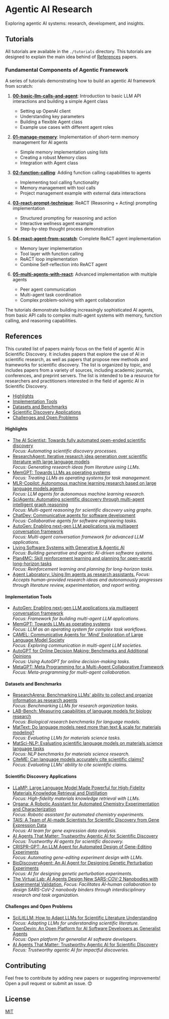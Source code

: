 # Agentic AI Research

Exploring agentic AI systems: research, development, and insights.

## Tutorials

All tutorials are available in the `./tutorials` directory. This tutorials are designed to explain the main idea behind of [References](#references) papers.


### Fundamental Components of Agentic Framework
A series of tutorials demonstrating how to build an agentic AI framework from scratch:

1. **[00-basic-llm-calls-and-agent](./tutorials/fundamental-agentic-framework/00-basic-llm-calls-and-agent.ipynb)**: Introduction to basic LLM API interactions and building a simple Agent class
   - Setting up OpenAI client
   - Understanding key parameters
   - Building a flexible Agent class
   - Example use cases with different agent roles

2. **[01-manage-memory](./tutorials/fundamental-agentic-framework/01-manage-memory.ipynb)**: Implementation of short-term memory management for AI agents
   - Simple memory implementation using lists
   - Creating a robust Memory class
   - Integration with Agent class

3. **[02-function-calling](./tutorials/fundamental-agentic-framework/02-function-calling.ipynb)**: Adding function calling capabilities to agents
   - Implementing tool calling functionality
   - Memory management with tool calls
   - Project management example with external data interactions

4. **[03-react-prompt-technique](./tutorials/fundamental-agentic-framework/03-react-prompt-technique.ipynb)**: ReACT (Reasoning + Acting) prompting implementation
   - Structured prompting for reasoning and action
   - Interactive wellness agent example
   - Step-by-step thought process demonstration

5. **[04-react-agent-from-scratch](./tutorials/fundamental-agentic-framework/04-react-agent-from-scratch.ipynb)**: Complete ReACT agent implementation
   - Memory layer implementation
   - Tool layer with function calling
   - ReACT loop implementation
   - Combine Self-reflection into ReACT agent

6. **[05-multi-agents-with-react](./tutorials/fundamental-agentic-framework/05-multi-agents-with-react.ipynb)**: Advanced implementation with multiple agents
   - Peer agent communication
   - Multi-agent task coordination
   - Complex problem-solving with agent collaboration

The tutorials demonstrate building increasingly sophisticated AI agents, from basic API calls to complex multi-agent systems with memory, function calling, and reasoning capabilities.


## References

This curated list of papers mainly focus on the field of agentic AI in Scientific Discovery. It includes papers that explore the use of AI in scientific research, as well as papers that propose new methods and frameworks for scientific discovery. The list is organized by topic, and includes papers from a variety of sources, including academic journals, conferences, and preprint servers. The list is intended to be a resource for researchers and practitioners interested in the field of agentic AI in Scientific Discovery.

- [Highlights](#highlights)
- [Implementation Tools](#implementation-tools)
- [Datasets and Benchmarks](#datasets-and-benchmarks)
- [Scientific Discovery Applications](#scientific-discovery-applications)
- [Challenges and Open Problems](#challenges-and-open-problems)


#### Highlights

- [The AI Scientist: Towards fully automated open-ended scientific discovery](https://arxiv.org/pdf/2408.06292)  
  *Focus: Automating scientific discovery processes.*
- [ResearchAgent: Iterative research idea generation over scientific literature with large language models](https://arxiv.org/pdf/2404.07738)  
  *Focus: Generating research ideas from literature using LLMs.*
- [MemGPT: Towards LLMs as operating systems](https://arxiv.org/pdf/2310.08560)  
  *Focus: Treating LLMs as operating systems for task management.*
- [MLR-Copilot: Autonomous machine learning research based on large language models agents](https://arxiv.org/pdf/2408.14033)  
    *Focus: LLM agents for autonomous machine learning research.*
- [SciAgents: Automating scientific discovery through multi-agent intelligent graph reasoning](https://arxiv.org/pdf/2409.05556)  
  *Focus: Multi-agent reasoning for scientific discovery using graphs.*
- [ChatDev: Communicative agents for software development](https://arxiv.org/pdf/2307.07924)  
  *Focus: Collaborative agents for software engineering tasks.*
- [AutoGen: Enabling next-gen LLM applications via multiagent conversation framework](https://arxiv.org/pdf/2308.08155)  
  *Focus: Multi-agent conversation framework for advanced LLM applications.*
- [Living Software Systems with Generative & Agentic AI](https://arxiv.org/pdf/2408.01768)  
  *Focus: Building generative and agentic AI-driven software systems.*
- [Plan4MC: Skill reinforcement learning and planning for open-world long-horizon tasks](https://arxiv.org/pdf/2303.16563)  
  *Focus: Reinforcement learning and planning for long-horizon tasks.*
- [Agent Laboratory: Using llm agents as research assistants.](https://arxiv.org/pdf/2501.04227) 
    *Focus: Accepts human-provided research ideas and autonomously progresses through literature review, experimentation, and report writing.*

#### Implementation Tools

- [AutoGen: Enabling next-gen LLM applications via multiagent conversation framework](https://arxiv.org/pdf/2308.08155)  
  *Focus: Framework for building multi-agent LLM applications.*
- [MemGPT: Towards LLMs as operating systems](https://arxiv.org/pdf/2310.08560)  
  *Focus: LLM as an operating system for complex task workflows.*
- [CAMEL: Communicative Agents for 'Mind' Exploration of Large Language Model Society](https://arxiv.org/pdf/2303.17760)  
  *Focus: Exploring communication in multi-agent LLM societies.*
- [AutoGPT for Online Decision Making: Benchmarks and Additional Opinions](https://arxiv.org/pdf/2306.02224)  
  *Focus: Using AutoGPT for online decision-making tasks.*
- [MetaGPT: Meta Programming for a Multi-Agent Collaborative Framework](https://openreview.net/pdf?id=VtmBAGCN7o)  
  *Focus: Meta-programming for multi-agent collaboration.*



#### Datasets and Benchmarks

- [ResearchArena: Benchmarking LLMs’ ability to collect and organize information as research agents](https://arxiv.org/pdf/2406.10291)  
  *Focus: Benchmarking LLMs for research organization tasks.*
- [LAB-Bench: Measuring capabilities of language models for biology research](https://arxiv.org/pdf/2407.10362)  
  *Focus: Biological research benchmarks for language models.*
- [MatText: Do language models need more than text & scale for materials modeling?](https://arxiv.org/pdf/2406.17295)  
  *Focus: Evaluating LLMs for materials science tasks.*
- [MatSci-NLP: Evaluating scientific language models on materials science language tasks](https://arxiv.org/pdf/2305.08264)  
  *Focus: NLP benchmarks for materials science research.*
- [CiteME: Can language models accurately cite scientific claims?](https://arxiv.org/pdf/2407.12861)  
  *Focus: Evaluating LLMs' ability to cite scientific claims.*



#### Scientific Discovery Applications

- [LLaMP: Large Language Model Made Powerful for High-Fidelity Materials Knowledge Retrieval and Distillation](https://arxiv.org/pdf/2401.17244)  
  *Focus: High-fidelity materials knowledge retrieval with LLMs.*
- [Organa: A Robotic Assistant for Automated Chemistry Experimentation and Characterization](https://arxiv.org/pdf/2401.06949)  
  *Focus: Robotic assistant for automated chemistry experiments.*
- [TAIS: A Team of AI-made Scientists for Scientific Discovery from Gene Expression Data](https://arxiv.org/pdf/2402.12391)  
  *Focus: AI team for gene expression data analysis.*
- [AI Agents That Matter: Trustworthy Agentic AI for Scientific Discovery](https://arxiv.org/pdf/2407.01502)  
  *Focus: Trustworthy AI agents for scientific discovery.*
- [CRISPR-GPT: An LLM Agent for Automated Design of Gene-Editing Experiments](https://arxiv.org/pdf/2404.18021)  
  *Focus: Automating gene-editing experiment design with LLMs.*
- [BioDiscoveryAgent: An AI Agent for Designing Genetic Perturbation Experiments](https://arxiv.org/pdf/2405.17631)  
  *Focus: AI for designing genetic perturbation experiments.*
- [The Virtual Lab: AI Agents Design New SARS-COV-2 Nanobodies with Experimental Validation.](https://www.biorxiv.org/content/10.1101/2024.11.11.623004v1.full.pdf)
  *Focus: Facilitates AI-human collaboration to design SARS-CoV-2 nanobody binders through interdisciplinary research and task organization.*



#### Challenges and Open Problems

- [SciLitLLM: How to Adapt LLMs for Scientific Literature Understanding](https://arxiv.org/pdf/2408.15545)  
  *Focus: Adapting LLMs for understanding scientific literature.*
- [OpenDevin: An Open Platform for AI Software Developers as Generalist Agents](https://arxiv.org/pdf/2407.16741)  
  *Focus: Open platform for generalist AI software developers.*
- [AI Agents That Matter: Trustworthy Agentic AI for Scientific Discovery](https://arxiv.org/pdf/2407.01502)  
  *Focus: Trustworthy agentic AI for impactful discoveries.*



## Contributing

Feel free to contribute by adding new papers or suggesting improvements! Open a pull request or submit an issue. 😊



## License

[MIT](LICENSE)
